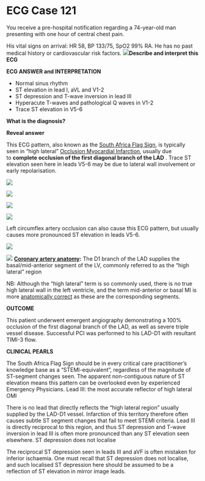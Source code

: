 # ECG Case 121


You receive a pre-hospital notification regarding a 74-year-old man presenting with one hour of central chest pain. 


His vital signs on arrival: HR 58, BP 133/75, SpO2 99% RA. He has no past medical history or cardiovascular risk factors. 
![](https://litfl.com/wp-content/uploads/2021/03/ECG-SA-flag-OMI-STEMI.png)**Describe and interpret this ECG** 

**ECG ANSWER and INTERPRETATION** 

- Normal sinus rhythm
- ST elevation in lead I, aVL and V1-2
- ST depression and T-wave inversion in lead III
- Hyperacute T-waves and pathological Q waves in V1-2
- Trace ST elevation in V5-6



**What is the diagnosis?** 

**Reveal answer** 


This ECG pattern, also known as the [South Africa Flag Sign](https://litfl.com/high-lateral-stemi-ecg-library/), is typically seen in “high lateral” [Occlusion Myocardial Infarction](https://litfl.com/omi-replacing-the-stemi-misnomer/), usually due to **complete occlusion of the first diagonal branch of the LAD** . Trace ST elevation seen here in leads V5-6 may be due to lateral wall involvement or early repolarisation.

![](https://litfl.com/wp-content/uploads/2019/03/ECG-SA-Flag-labelled.png)

![](https://litfl.com/wp-content/uploads/2019/03/ECG-SA-Flag-labelled.png)

![](https://litfl.com/wp-content/uploads/2019/03/ECG-SA-Flag-original.png)

![](https://litfl.com/wp-content/uploads/2019/03/ECG-SA-Flag-original.png)



Left circumflex artery occlusion can also cause this ECG pattern, but usually causes more pronounced ST elevation in leads V5-6.

![](https://litfl.com/wp-content/uploads/2021/03/Coronary-arteries.png)

![](https://litfl.com/wp-content/uploads/2021/03/Coronary-arteries.png)
**[Coronary artery anatomy](https://radiologyassistant.nl/cardiovascular/anatomy/coronary-anatomy-and-anomalies):** The D1 branch of the LAD supplies the basal/mid-anterior segment of the LV, commonly referred to as the “high lateral” region


NB: Although the “high lateral” term is so commonly used, there is no true high lateral wall in the left ventricle, and the term mid-anterior or basal MI is more [anatomically correct](https://www.ahajournals.org/doi/full/10.1161/CIRCULATIONAHA.106.624924) as these are the corresponding segments.

**OUTCOME** 


This patient underwent emergent angiography demonstrating a 100% occlusion of the first diagonal branch of the LAD, as well as severe triple vessel disease. Successful PCI was performed to his LAD-D1 with resultant TIMI-3 flow.

**CLINICAL PEARLS** 


The South Africa Flag Sign should be in every critical care practitioner’s knowledge base as a “STEMI-equivalent”, regardless of the magnitude of ST-segment changes seen. The apparent non-contiguous nature of ST elevation means this pattern can be overlooked even by experienced Emergency Physicians.
Lead III: the most accurate reflector of high lateral OMI


There is no lead that directly reflects the “high lateral region” usually supplied by the LAD-D1 vessel. Infarction of this territory therefore often causes subtle ST segment changes that fail to meet STEMI criteria. Lead III is directly reciprocal to this region, and thus ST depression and T-wave inversion in lead III is often more pronounced than any ST elevation seen elsewhere.
ST depression does not localise


The reciprocal ST depression seen in leads III and aVF is often mistaken for inferior ischaemia. One must recall that ST depression does not localise, and such localised ST depression here should be assumed to be a reflection of ST elevation in mirror image leads.

